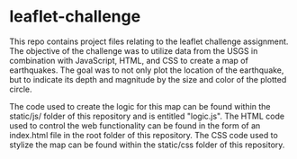 # leaflet-challenge

This repo contains project files relating to the leaflet challenge assignment. The objective of the challenge was to utilize data from the USGS in combination with JavaScript, HTML, and CSS to create a map of earthquakes. The goal was to not only plot the location of the earthquake, but to indicate its depth and magnitude by the size and color of the plotted circle.

The code used to create the logic for this map can be found within the static/js/ folder of this repository and is entitled "logic.js". The HTML code used to control the web functionality can be found in the form of an index.html file in the root folder of this repository. The CSS code used to stylize the map can be found within the static/css folder of this repository.

